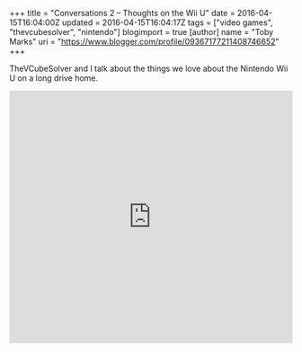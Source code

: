+++
title = "Conversations 2 – Thoughts on the Wii U"
date = 2016-04-15T16:04:00Z
updated = 2016-04-15T16:04:17Z
tags = ["video games", "thevcubesolver", "nintendo"]
blogimport = true 
[author]
	name = "Toby Marks"
	uri = "https://www.blogger.com/profile/09367177211408746652"
+++

<p>TheVCubeSolver and I talk about the things we love about the Nintendo Wii U on a long drive home.</p><iframe width="100%" height="450" scrolling="no" frameborder="no" src="https://w.soundcloud.com/player/?url=https%3A//api.soundcloud.com/tracks/258460993&amp;auto_play=false&amp;hide_related=false&amp;show_comments=true&amp;show_user=true&amp;show_reposts=false&amp;visual=true"></iframe>

